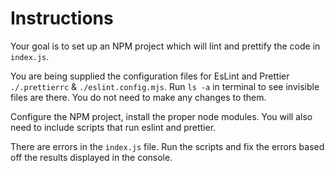 # Instructions

Your goal is to set up an NPM project which will lint and prettify the code in `index.js`.

You are being supplied the configuration files for EsLint and Prettier `./.prettierrc` & `./eslint.config.mjs`. Run `ls -a` in terminal to see invisible files are there. You do not need to make any changes to them.

Configure the NPM project, install the proper node modules. You will also need to include scripts that run eslint and prettier.

There are errors in the `index.js` file. Run the scripts and fix the errors based off the results displayed in the console.
